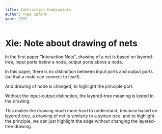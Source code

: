 ```yaml
---
title: Interaction Combinators
author: Yves Lafont
year: 1997
---
```


# Xie: Note about drawing of nets

In the first paper "Interaction Nets",
drawing of a net is based on layered-tree,
input ports below a node, output ports above a node.

In this paper, there is no distinction
between input ports and output ports
(so that a node can connect to itself).

And drawing of node is changed, to highlight the principle port.

Without the input-output distinction,
the layered-tree meaning is losted in the drawing.

This makes the drawing much more hard to understand,
because based on layered-tree, a drawing of net
is similarly to a syntex tree,
and to highlight the principle,
we can just highlight the edge
without changing the layered-tree drawing.
